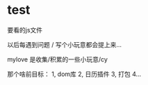 test
====

要看的js文件


以后每遇到问题 / 写个小玩意都会提上来...

mylove 是收集/积累的一些小玩意/cy


那个啥前目标：
1, dom库
2, 日历插件
3, 打包
4...